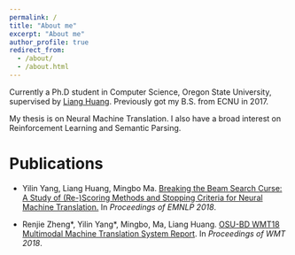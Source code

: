 ```yaml
---
permalink: /
title: "About me"
excerpt: "About me"
author_profile: true
redirect_from: 
  - /about/
  - /about.html
---
```




Currently a Ph.D student in Computer Science, Oregon State University, supervised by [Liang Huang](http://www.google.com/url?q=http%3A%2F%2Fweb.engr.oregonstate.edu%2F~huanlian%2F&sa=D&sntz=1&usg=AFQjCNFHU6yGdrdi_DKWd5qohgVGUB0JkQ). Previously got my B.S. from ECNU in 2017.

My thesis is on Neural Machine Translation. I also have a broad interest on Reinforcement Learning and Semantic Parsing.

# Publications

* Yilin Yang, Liang Huang, Mingbo Ma. [Breaking the Beam Search Curse: A Study of (Re-)Scoring Methods and Stopping Criteria for Neural Machine Translation.](https://yilinyang7.github.io/files/emnlp2018-decoder-rescore.pdf) In *Proceedings of EMNLP 2018*.

* Renjie Zheng\*, Yilin Yang\*, Mingbo, Ma, Liang Huang. [OSU-BD WMT18 Multimodal Machine Translation System Report](). In *Proceedings of WMT 2018*.

